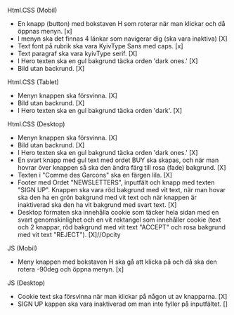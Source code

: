 Html.CSS (Mobil)
- En knapp (button) med bokstaven H som roterar när man klickar och då öppnas menyn. [x]
- I menyn ska det finnas 4 länkar som navigerar dig (ska vara inaktiva) [X]
- Text font på rubrik ska vara KyivType Sans med caps. [x]
- Text paragraf ska vara kyivType serif. [X]
- I Hero texten ska en gul bakgrund täcka orden 'dark ones.' [X] 
- Bild utan backrund. [X]

Html.CSS (Tablet)
- Menyn knappen ska försvinna. [X]
- Bild utan backrund. [X]
- I Hero texten ska en gul bakgrund täcka orden 'dark'. [X]

Html.CSS (Desktop)
- Menyn knappen ska försvinna. [X]
- Bild utan backrund. [X]
- I Hero texten ska en gul bakgrund täcka orden 'dark ones.' [X]
- En svart knapp med gul text med ordet BUY ska skapas, och när man hovrar över knappen så ska den ändra färg till rosa (fade) bakgrund. [X]
- Texten i "Comme des Garcons" ska en färgen lila. [X]
- Footer med Ordet "NEWSLETTERS", inputfält och knapp med texten "SIGN UP". Knappen ska vara röd bakgrund med vit text, när man hovar ska den ha en grön bakgrund med vit text och när knappen är inaktiverad ska den ha vit bakgrund med svart text. [X]
- Desktop formaten ska innehålla cookie som täcker hela sidan med en svart genomskinlighet och en vit rektangel som innehåller cookie (text och 2 knappar, röd bakgrund med vit text "ACCEPT"  och rosa bakgrund med vit text "REJECT"). [X]//Opcity 

JS (Mobil)
- Meny knappen med bokstaven H ska gå att klicka på och då ska den rotera -90deg och öppna menyn. [x]

JS (Desktop)
- Cookie text ska försvinna när man klickar på någon ut av knapparna. [X]
- SIGN UP kappen ska vara inaktiverad om man inte fyller på inputfältet. []
